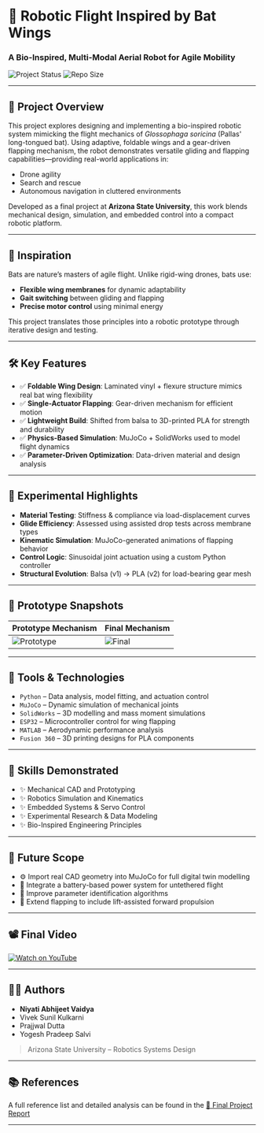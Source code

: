 # 🦇 Robotic Flight Inspired by Bat Wings

### A Bio-Inspired, Multi-Modal Aerial Robot for Agile Mobility

![Project Status](https://img.shields.io/badge/status-Completed-brightgreen)
![Repo Size](https://img.shields.io/github/repo-size/Niyati20/Robotic_Bat)


---

## 🚀 Project Overview

This project explores designing and implementing a bio-inspired robotic system mimicking the flight mechanics of *Glossophaga soricina* (Pallas' long-tongued bat). Using adaptive, foldable wings and a gear-driven flapping mechanism, the robot demonstrates versatile gliding and flapping capabilities—providing real-world applications in:

- Drone agility  
- Search and rescue  
- Autonomous navigation in cluttered environments

Developed as a final project at **Arizona State University**, this work blends mechanical design, simulation, and embedded control into a compact robotic platform.

---

## 🧠 Inspiration

Bats are nature’s masters of agile flight. Unlike rigid-wing drones, bats use:
- **Flexible wing membranes** for dynamic adaptability
- **Gait switching** between gliding and flapping
- **Precise motor control** using minimal energy

This project translates those principles into a robotic prototype through iterative design and testing.

---

## 🛠️ Key Features

- ✅ **Foldable Wing Design**: Laminated vinyl + flexure structure mimics real bat wing flexibility
- ✅ **Single-Actuator Flapping**: Gear-driven mechanism for efficient motion
- ✅ **Lightweight Build**: Shifted from balsa to 3D-printed PLA for strength and durability
- ✅ **Physics-Based Simulation**: MuJoCo + SolidWorks used to model flight dynamics
- ✅ **Parameter-Driven Optimization**: Data-driven material and design analysis

---

## 🧪 Experimental Highlights

- **Material Testing**: Stiffness & compliance via load-displacement curves
- **Glide Efficiency**: Assessed using assisted drop tests across membrane types
- **Kinematic Simulation**: MuJoCo-generated animations of flapping behavior
- **Control Logic**: Sinusoidal joint actuation using a custom Python controller
- **Structural Evolution**: Balsa (v1) → PLA (v2) for load-bearing gear mesh

---

## 📸 Prototype Snapshots

| Prototype Mechanism | Final Mechanism |
|-------------------|--------------------|
| ![Prototype]([./images/glider_prototype.jpg](https://github.com/Niyati-Projects/Robotic_Bat/images/Prototype_Bat.jpg)) | ![Final](https://github.com/Niyati-Projects/Robotic_Bat/images/Flapping%20Mechanism.jpg) |

---

## 🔧 Tools & Technologies

- `Python` – Data analysis, model fitting, and actuation control
- `MuJoCo` – Dynamic simulation of mechanical joints
- `SolidWorks` – 3D modelling and mass moment simulations
- `ESP32` – Microcontroller control for wing flapping
- `MATLAB` – Aerodynamic performance analysis
- `Fusion 360` – 3D printing designs for PLA components

---

## 🎯 Skills Demonstrated

- ✨ Mechanical CAD and Prototyping  
- ✨ Robotics Simulation and Kinematics  
- ✨ Embedded Systems & Servo Control  
- ✨ Experimental Research & Data Modeling  
- ✨ Bio-Inspired Engineering Principles

---

## 🔮 Future Scope

- ⚙️ Import real CAD geometry into MuJoCo for full digital twin modelling  
- 🔋 Integrate a battery-based power system for untethered flight  
- 📐 Improve parameter identification algorithms  
- 🚀 Extend flapping to include lift-assisted forward propulsion

---

## 📽️ Final Video

[![Watch on YouTube](https://img.shields.io/badge/Watch-Demo%20Video-red)](https://youtu.be/ZdsJeafwBmk)

---

## 👩‍🔬 Authors

- **Niyati Abhijeet Vaidya**  
- Vivek Sunil Kulkarni  
- Prajjwal Dutta  
- Yogesh Pradeep Salvi  

> Arizona State University – Robotics Systems Design

---

## 📚 References

A full reference list and detailed analysis can be found in the [📄 Final Project Report](https://github.com/Niyati-Projects/Robotic_Bat/blob/main/Final%20Project%20Report.pdf) 

---

